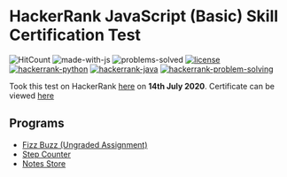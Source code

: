 # HackerRank JavaScript (Basic) Skill Certification Test 

![HitCount](http://hits.dwyl.com/anishLearnsToCode/hackerrank-js-basic-skill-test.svg)
![made-with-js](https://img.shields.io/badge/Made%20with-JavaScript-1f425f.svg)
![problems-solved](https://img.shields.io/badge/Problems%20Solved-2/2-1abc9c.svg)
[![license](https://img.shields.io/badge/LICENSE-MIT-<COLOR>.svg)](LICENSE)
[![hackerrank-python](https://img.shields.io/badge/hackerrank%20certification-python-1f72ff.svg)](https://github.com/anishLearnsToCode/hackerrank-python-basic-skill-test)
[![hackerrank-java](https://img.shields.io/badge/hackerrank%20certification-java-1f72ff.svg)](https://github.com/anishLearnsToCode/hackerrank-java-basic-skill-test)
[![hackerrank-problem-solving](https://img.shields.io/badge/hackerrank%20certification-Problem%20Solving%20(Basic)-1f72ff.svg)](https://github.com/anishLearnsToCode/hackerrank-problem-solving-skill-test)

Took this test on HackerRank [here](https://www.hackerrank.com/skills-verification) 
on __14th July 2020__. 
Certificate can be viewed [here](https://www.hackerrank.com/certificates/03ed5b8c542a)

## Programs 
- [Fizz Buzz (Ungraded Assignment)](fizz-buzz.js)
- [Step Counter](step-counter.js)
- [Notes Store](notes-store.js)
